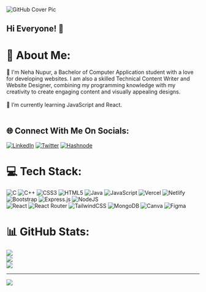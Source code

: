 ![GitHub Cover Pic](https://github.com/neha-nupur/neha-nupur/assets/110279038/439c9830-3acc-4192-aade-6fd89ae6f11d)

## Hi Everyone! 👋

# 💫 About Me:
🙂 I'm Neha Nupur, a Bachelor of Computer Application student with a love for developing websites. I am also a skilled Technical Content Writer and Website Designer, combining my programming knowledge with my creativity to create engaging content and visually appealing designs.<br><br>🌱 I’m currently learning JavaScript and React.<br><br>

## 🌐 Connect With Me On Socials:
[![LinkedIn](https://img.shields.io/badge/LinkedIn-%230077B5.svg?logo=linkedin&logoColor=white)](https://linkedin.com/in/nehanupur) [![Twitter](https://img.shields.io/badge/Twitter-%231DA1F2.svg?logo=Twitter&logoColor=white)](https://twitter.com/iamnehanupur)  [![Hashnode](https://img.shields.io/badge/Hashnode-%2962EFF.svg?logo=Hashnode&logoColor=white)](https://nehanupur.hashnode.dev/) 

# 💻 Tech Stack:
![C](https://img.shields.io/badge/c-%2300599C.svg?style=plastic&logo=c&logoColor=white) ![C++](https://img.shields.io/badge/c++-%2300599C.svg?style=plastic&logo=c%2B%2B&logoColor=white) ![CSS3](https://img.shields.io/badge/css3-%231572B6.svg?style=plastic&logo=css3&logoColor=white) ![HTML5](https://img.shields.io/badge/html5-%23E34F26.svg?style=plastic&logo=html5&logoColor=white) ![Java](https://img.shields.io/badge/java-%23ED8B00.svg?style=plastic&logo=java&logoColor=white) ![JavaScript](https://img.shields.io/badge/javascript-%23323330.svg?style=plastic&logo=javascript&logoColor=%23F7DF1E) ![Vercel](https://img.shields.io/badge/vercel-%23000000.svg?style=plastic&logo=vercel&logoColor=white) ![Netlify](https://img.shields.io/badge/netlify-%23000000.svg?style=plastic&logo=netlify&logoColor=#00C7B7) ![Bootstrap](https://img.shields.io/badge/bootstrap-%23563D7C.svg?style=plastic&logo=bootstrap&logoColor=white) ![Express.js](https://img.shields.io/badge/express.js-%23404d59.svg?style=plastic&logo=express&logoColor=%2361DAFB) ![NodeJS](https://img.shields.io/badge/node.js-6DA55F?style=plastic&logo=node.js&logoColor=white) <br> ![React](https://img.shields.io/badge/react-%2320232a.svg?style=plastic&logo=react&logoColor=%2361DAFB) ![React Router](https://img.shields.io/badge/React_Router-CA4245?style=plastic&logo=react-router&logoColor=white) ![TailwindCSS](https://img.shields.io/badge/tailwindcss-%2338B2AC.svg?style=plastic&logo=tailwind-css&logoColor=white) ![MongoDB](https://img.shields.io/badge/MongoDB-%234ea94b.svg?style=plastic&logo=mongodb&logoColor=white) ![Canva](https://img.shields.io/badge/Canva-%2300C4CC.svg?style=plastic&logo=Canva&logoColor=white) 	![Figma](https://img.shields.io/badge/figma-%23F24E1E.svg?style=plastic&logo=figma&logoColor=white)

<!--
## My Latest Blog Posts 

<p align="left">
<a href="https://nehanupur.hashnode.dev/a-beginners-guide-to-dsa-learning-from-one-geek-to-another" title="A Beginner's Guide to DSA: Learning from One Geek to Another"><img src="![A Beginner's Guide to DSA Learning from One Geek to Another](https://github.com/neha-nupur/neha-nupur/assets/110279038/6e1be2a7-f27e-4317-951f-84bb734487d3)
" alt=" A Beginner's Guide to DSA: Learning from One Geek to Another" width="250px" align="left" /></a>
<a href="https://nabhagmotivaras.hashnode.dev//experience-2022" title="How People Around, Helped Me In My Bads!  | Thanks Giving"><strong>A Beginner's Guide to DSA: Learning from One Geek to Another</strong></a>
<br/> Hey Readers! Are you ready to take your coding skills to the next level? Data structures and algorithms (DSA) may sound intimidating, but don't worry – they're not as scary as they seem! In fact, learning DSA is essential if you want to build software applications...</p> <br/> <br/>

<p align=left> 
 <hr> 
-->


# 📊 GitHub Stats:
![](https://github-readme-stats.vercel.app/api?username=neha-nupur&theme=dark&hide_border=false&include_all_commits=false&count_private=false)<br/>
![](https://github-readme-streak-stats.herokuapp.com/?user=neha-nupur&theme=dark&hide_border=false)<br/>
![](https://github-readme-stats.vercel.app/api/top-langs/?username=neha-nupur&theme=dark&hide_border=false&include_all_commits=false&count_private=false&layout=compact)

---
[![](https://visitcount.itsvg.in/api?id=neha-nupur&icon=0&color=0)](https://visitcount.itsvg.in)

<!-- Proudly created with GPRM ( https://gprm.itsvg.in ) -->
